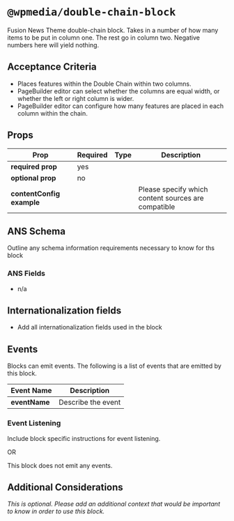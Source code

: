 # `@wpmedia/double-chain-block`
Fusion News Theme double-chain block. Takes in a number of how many items to be put in column one. The rest go in column two. Negative numbers here will yield nothing.

## Acceptance Criteria

- Places features within the Double Chain within two columns.
- PageBuilder editor can select whether the columns are equal width, or whether the left or right column is wider.
- PageBuilder editor can configure how many features are placed in each column within the chain.

## Props

| **Prop**                  | **Required** | **Type** | **Description**                                     |
| ------------------------- | ------------ | -------- | --------------------------------------------------- |
| **required prop**         | yes          |          |                                                     |
| **optional prop**         | no           |          |                                                     |
| **contentConfig example** |              |          | Please specify which content sources are compatible |

## ANS Schema

Outline any schema information requirements necessary to know for ths block

### ANS Fields

- n/a

## Internationalization fields

- Add all internationalization fields used in the block

## Events

Blocks can emit events. The following is a list of events that are emitted by this block.

| **Event Name** | **Description**    |
| -------------- | ------------------ |
| **eventName**  | Describe the event |

### Event Listening

Include block specific instructions for event listening.

OR

This block does not emit any events.

## Additional Considerations

_This is optional. Please add an additional context that would be important to know in order to use this block._
